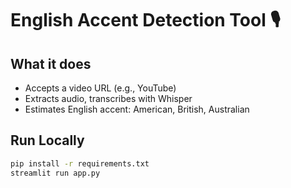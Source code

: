 # English Accent Detection Tool 🎙

##  What it does
- Accepts a video URL (e.g., YouTube)
- Extracts audio, transcribes with Whisper
- Estimates English accent: American, British, Australian

##  Run Locally

```bash
pip install -r requirements.txt
streamlit run app.py
